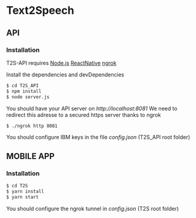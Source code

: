 # Text2Speech

## API
### Installation

T2S-API requires [Node.js](https://nodejs.org/) [ReactNative](https://reactnative.dev/) [ngrok](https://ngrok.com/)

Install the dependencies and devDependencies

```sh
$ cd T2S_API
$ npm install
$ node server.js
```

You should have your API server on *http://localhost:8081*
We need to redirect this adresse to a secured https server thanks to ngrok

```sh
$ ./ngrok http 8081
```

You should configure IBM keys in the file *config.json* (T2S_API root folder)

## MOBILE APP
### Installation

```sh
$ cd T2S
$ yarn install
$ yarn start
```

You should configure the ngrok tunnel in *config.json* (T2S root folder)